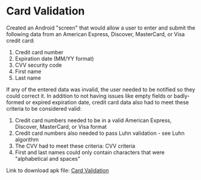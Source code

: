 # Card Validation
Created an Android "screen" that would allow a user to enter and submit the following data from an American Express, Discover, MasterCard, or Visa credit card:

1. Credit card number
2. Expiration date (MM/YY format)
3. CVV security code
4. First name
5. Last name

If any of the entered data was invalid, the user needed to be notified so they could correct it. In addition to not having issues like empty fields or badly-formed or expired expiration date, credit card data also had to meet these criteria to be considered valid:

1. Credit card numbers needed to be in a valid American Express, Discover, MasterCard, or Visa format 
2. Credit card numbers also needed to pass Luhn validation - see Luhn algorithm
3. The CVV had to meet these criteria: CVV criteria
4. First and last names could only contain characters that were "alphabetical and spaces"

Link to download apk file: [Card Validation](https://drive.google.com/file/d/1rv3q6HG2YtCxTlQIFQKqHyL_NvrqaNDA/view?usp=drivesdk)
